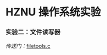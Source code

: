 # HZNU 操作系统实验

### 实验二：文件读写器

*传送门：*[filetools.c](https://github.com/HytonightYX/OSLab/blob/master/filetools.c)

